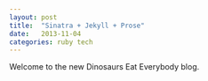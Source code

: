 ```yaml
---
layout: post
title:  "Sinatra + Jekyll + Prose"
date:   2013-11-04
categories: ruby tech
---
```


Welcome to the new Dinosaurs Eat Everybody blog.